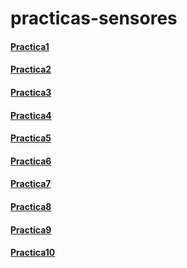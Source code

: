 # practicas-sensores
#### [Practica1](https://gist.github.com/DavidVargas20/65105b5b416cf2e46bcb58cc96215565)
#### [Practica2](https://gist.github.com/DavidVargas20/9f8a2d2842f824b0b5af103cbf30995e)
#### [Practica3](https://gist.github.com/DavidVargas20/2d4fe39c411621b1a8f350134debb6b8)
#### [Practica4](https://gist.github.com/DavidVargas20/f72aed56b02c0cbcb089d047ebe43ce1)
#### [Practica5](https://gist.github.com/DavidVargas20/614d82437853a282e7f4bb9622e2b5bf)
#### [Practica6](https://gist.github.com/DavidVargas20/132eb120c6ca85bff67a11bcb731bfd0)
#### [Practica7](https://gist.github.com/DavidVargas20/65105b5b416cf2e46bcb58cc96215565)
#### [Practica8](https://gist.github.com/DavidVargas20/65105b5b416cf2e46bcb58cc96215565)
#### [Practica9](https://gist.github.com/DavidVargas20/65105b5b416cf2e46bcb58cc96215565)
#### [Practica10](https://gist.github.com/DavidVargas20/65105b5b416cf2e46bcb58cc96215565)
